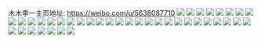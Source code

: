 木木李一主页地址: https://weibo.com/u/5638087710 
![](https://wx4.sinaimg.cn/mw2000/0069yQayly1h4xh5xyi4ej32c0340hdz.jpg) 
![](https://wx4.sinaimg.cn/mw2000/0069yQayly1h4xh5zp38qj32c0340npf.jpg) 
![](https://wx4.sinaimg.cn/mw2000/0069yQayly1h4vr6uq500j32c0340hdw.jpg) 
![](https://wx4.sinaimg.cn/mw2000/0069yQayly1h4955pnhcij322y1g11kx.jpg) 
![](https://wx4.sinaimg.cn/mw2000/0069yQayly1h30rpmg5jkj32de2deu0y.jpg) 
![](https://wx4.sinaimg.cn/mw2000/0069yQayly1h30rpmug3hj30yp12u49y.jpg) 
![](https://wx4.sinaimg.cn/mw2000/0069yQayly1h2busewe15j32c0340hdu.jpg) 
![](https://wx4.sinaimg.cn/mw2000/0069yQayly1h2busjap7bj32c0340b2b.jpg) 
![](https://wx4.sinaimg.cn/mw2000/0069yQayly1h2buslwlalj32c0340kjn.jpg) 
![](https://wx4.sinaimg.cn/mw2000/0069yQayly1h2busgiiigj31o0280b29.jpg) 
![](https://wx4.sinaimg.cn/mw2000/0069yQayly1h2busfxuumj33402c0x6p.jpg) 
![](https://wx4.sinaimg.cn/mw2000/0069yQayly1h2bush285zj31o0280qv5.jpg) 
![](https://wx4.sinaimg.cn/mw2000/0069yQayly1h2busn5lirj33402c0hdu.jpg) 
![](https://wx4.sinaimg.cn/mw2000/0069yQayly1h2bushmc2aj31o0280npd.jpg) 
![](https://wx4.sinaimg.cn/mw2000/0069yQayly1h2buse0ukrj33402c07wi.jpg) 
![](https://wx4.sinaimg.cn/mw2000/0069yQayly1h1u9khifs7j30u0140drl.jpg) 
![](https://wx4.sinaimg.cn/mw2000/0069yQayly1h1u9kh1w6aj32c0340e82.jpg) 
![](https://wx4.sinaimg.cn/mw2000/0069yQayly1h1u9kiv8pzj32c0340x6q.jpg) 
![](https://wx4.sinaimg.cn/mw2000/0069yQayly1h1u9lc9gmwj33402c0u0y.jpg) 
![](https://wx4.sinaimg.cn/mw2000/0069yQayly1h1u9luk224j31hc0u0n5f.jpg) 
![](https://wx4.sinaimg.cn/mw2000/0069yQayly1h1u9luqkfzj30u014043e.jpg) 
![](https://wx4.sinaimg.cn/mw2000/0069yQayly1h0zbhpl444j32c02c07wi.jpg) 
![](https://wx4.sinaimg.cn/mw2000/0069yQayly1h0zbhof45jj32c02afb2a.jpg) 
![](https://wx4.sinaimg.cn/mw2000/0069yQayly1h0zbhqu8esj32c03404qr.jpg) 
![](https://wx4.sinaimg.cn/mw2000/0069yQayly1h0zbhrthqij32c0340qv6.jpg) 
![](https://wx4.sinaimg.cn/mw2000/0069yQayly1h0zbhsqcymj32c02afb2a.jpg) 
![](https://wx4.sinaimg.cn/mw2000/0069yQayly1h0zbhttdumj33402c04qq.jpg) 
![](https://wx4.sinaimg.cn/mw2000/0069yQayly1gyzkjmumr5j32c0340hdv.jpg) 
![](https://wx4.sinaimg.cn/mw2000/0069yQayly1gyrk6uoubkj31o02801kx.jpg) 
![](https://wx4.sinaimg.cn/mw2000/0069yQayly1gyrk6va6tlj31o02807wh.jpg) 
![](https://wx4.sinaimg.cn/mw2000/0069yQayly1gyp7u280moj32as2a3e81.jpg) 
![](https://wx4.sinaimg.cn/mw2000/0069yQayly1gyp7u2ky5mj30tt1gzdn9.jpg) 
![](https://wx4.sinaimg.cn/mw2000/0069yQayly1gyc50wn3mtj30u0140aig.jpg) 
![](https://wx4.sinaimg.cn/mw2000/0069yQayly1gyb1ww9994j31o0280hdt.jpg) 
![](https://wx4.sinaimg.cn/mw2000/0069yQayly1gy36v8s258j31400u0wkp.jpg) 
![](https://wx4.sinaimg.cn/mw2000/0069yQayly1gxk7wsi7yij30u0140k2g.jpg) 
![](https://wx4.sinaimg.cn/mw2000/0069yQayly1gx1a7waqzwj31hc0u0woh.jpg) 
![](https://wx4.sinaimg.cn/mw2000/0069yQayly1gvxmhvboryj30u00u0th0.jpg) 
![](https://wx4.sinaimg.cn/mw2000/0069yQayly1gvolw025e4j60q112v7c302.jpg) 
![](https://wx4.sinaimg.cn/mw2000/0069yQayly1gvolw0bmzfj60u01hch0o02.jpg) 
